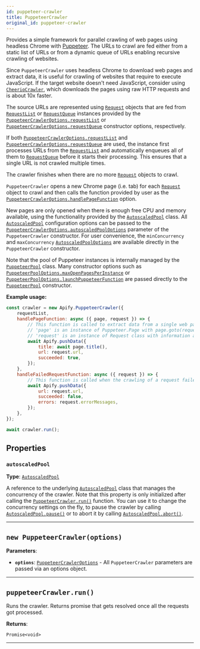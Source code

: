 ```yaml
---
id: puppeteer-crawler
title: PuppeteerCrawler
original_id: puppeteer-crawler
---
```


<a name="puppeteercrawler"></a>

Provides a simple framework for parallel crawling of web pages using headless Chrome with [Puppeteer](https://github.com/puppeteer/puppeteer). The
URLs to crawl are fed either from a static list of URLs or from a dynamic queue of URLs enabling recursive crawling of websites.

Since `PuppeteerCrawler` uses headless Chrome to download web pages and extract data, it is useful for crawling of websites that require to execute
JavaScript. If the target website doesn't need JavaScript, consider using [`CheerioCrawler`](../api/cheerio-crawler), which downloads the pages using
raw HTTP requests and is about 10x faster.

The source URLs are represented using [`Request`](../api/request) objects that are fed from [`RequestList`](../api/request-list) or
[`RequestQueue`](../api/request-queue) instances provided by the
[`PuppeteerCrawlerOptions.requestList`](../typedefs/puppeteer-crawler-options#requestlist) or
[`PuppeteerCrawlerOptions.requestQueue`](../typedefs/puppeteer-crawler-options#requestqueue) constructor options, respectively.

If both [`PuppeteerCrawlerOptions.requestList`](../typedefs/puppeteer-crawler-options#requestlist) and
[`PuppeteerCrawlerOptions.requestQueue`](../typedefs/puppeteer-crawler-options#requestqueue) are used, the instance first processes URLs from the
[`RequestList`](../api/request-list) and automatically enqueues all of them to [`RequestQueue`](../api/request-queue) before it starts their
processing. This ensures that a single URL is not crawled multiple times.

The crawler finishes when there are no more [`Request`](../api/request) objects to crawl.

`PuppeteerCrawler` opens a new Chrome page (i.e. tab) for each [`Request`](../api/request) object to crawl and then calls the function provided by
user as the [`PuppeteerCrawlerOptions.handlePageFunction`](../typedefs/puppeteer-crawler-options#handlepagefunction) option.

New pages are only opened when there is enough free CPU and memory available, using the functionality provided by the
[`AutoscaledPool`](../api/autoscaled-pool) class. All [`AutoscaledPool`](../api/autoscaled-pool) configuration options can be passed to the
[`PuppeteerCrawlerOptions.autoscaledPoolOptions`](../typedefs/puppeteer-crawler-options#autoscaledpooloptions) parameter of the `PuppeteerCrawler`
constructor. For user convenience, the `minConcurrency` and `maxConcurrency` [`AutoscaledPoolOptions`](../typedefs/autoscaled-pool-options) are
available directly in the `PuppeteerCrawler` constructor.

Note that the pool of Puppeteer instances is internally managed by the [`PuppeteerPool`](../api/puppeteer-pool) class. Many constructor options such
as [`PuppeteerPoolOptions.maxOpenPagesPerInstance`](../typedefs/puppeteer-pool-options#maxopenpagesperinstance) or
[`PuppeteerPoolOptions.launchPuppeteerFunction`](../typedefs/puppeteer-pool-options#launchpuppeteerfunction) are passed directly to the
[`PuppeteerPool`](../api/puppeteer-pool) constructor.

**Example usage:**

```javascript
const crawler = new Apify.PuppeteerCrawler({
    requestList,
    handlePageFunction: async ({ page, request }) => {
        // This function is called to extract data from a single web page
        // 'page' is an instance of Puppeteer.Page with page.goto(request.url) already called
        // 'request' is an instance of Request class with information about the page to load
        await Apify.pushData({
            title: await page.title(),
            url: request.url,
            succeeded: true,
        });
    },
    handleFailedRequestFunction: async ({ request }) => {
        // This function is called when the crawling of a request failed too many times
        await Apify.pushData({
            url: request.url,
            succeeded: false,
            errors: request.errorMessages,
        });
    },
});

await crawler.run();
```

## Properties

### `autoscaledPool`

**Type**: [`AutoscaledPool`](../api/autoscaled-pool)

A reference to the underlying [`AutoscaledPool`](../api/autoscaled-pool) class that manages the concurrency of the crawler. Note that this property is
only initialized after calling the [`PuppeteerCrawler.run()`](../api/puppeteer-crawler#run) function. You can use it to change the concurrency
settings on the fly, to pause the crawler by calling [`AutoscaledPool.pause()`](../api/autoscaled-pool#pause) or to abort it by calling
[`AutoscaledPool.abort()`](../api/autoscaled-pool#abort).

---

<a name="puppeteercrawler"></a>

## `new PuppeteerCrawler(options)`

**Parameters**:

-   **`options`**: [`PuppeteerCrawlerOptions`](../typedefs/puppeteer-crawler-options) - All `PuppeteerCrawler` parameters are passed via an options
    object.

---

<a name="run"></a>

## `puppeteerCrawler.run()`

Runs the crawler. Returns promise that gets resolved once all the requests got processed.

**Returns**:

`Promise<void>`

---
